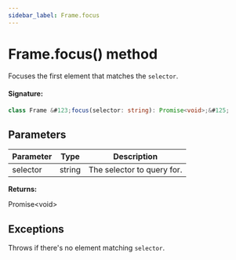 ```yaml
---
sidebar_label: Frame.focus
---
```


# Frame.focus() method

Focuses the first element that matches the `selector`.

#### Signature:

```typescript
class Frame &#123;focus(selector: string): Promise<void>;&#125;
```

## Parameters

| Parameter | Type   | Description                |
| --------- | ------ | -------------------------- |
| selector  | string | The selector to query for. |

**Returns:**

Promise&lt;void&gt;

## Exceptions

Throws if there's no element matching `selector`.
